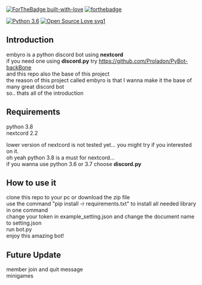 [![ForTheBadge built-with-love](http://ForTheBadge.com/images/badges/built-with-love.svg)](https://GitHub.com/Naereen/)
[![forthebadge](https://forthebadge.com/images/badges/made-with-python.svg)](https://forthebadge.com)

[![Python 3.6](https://img.shields.io/badge/python-3.6-blue.svg)](https://www.python.org/downloads/release/python-367/)
[![Open Source Love svg1](https://badges.frapsoft.com/os/v1/open-source.svg?v=103)](https://github.com/ellerbrock/open-source-badges/)

## Introduction  
embyro is a python discord bot using **nextcord**  
if you need one using **discord.py** try https://github.com/Proladon/PyBot-backBone  
and this repo also the base of this project  
the reason of this project called embyro is that I wanna make it the base of many great discord bot  
so.. thats all of the introduction  

## Requirements
python 3.8  
nextcord 2.2   

lower version of nextcord is not tested yet... you might try if you interested on it.  
oh yeah python 3.8 is a must for nextcord...  
if you wanna use python 3.6 or 3.7 choose **discord.py**  

## How to use it  
clone this repo to your pc or download the zip file  
use the command "pip install -r requirements.txt" to install all needed library in one command  
change your token in example_setting.json and change the document name to setting.json  
run bot.py  
enjoy this amazing bot!  

## Future Update  
member join and quit message  
minigames  